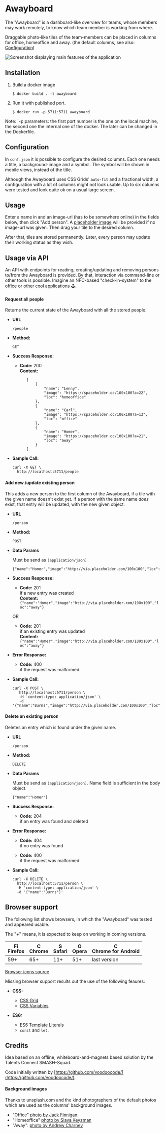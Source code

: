 # Awayboard

The "Awayboard" is a dashboard-like overview for teams, whose members may work remotely, 
to know which team member is working from where.

Draggable photo-like tiles of the team-members can be placed in columns
for office, homeoffice and away.
(the default columns, see also: [Configuration](#configuration))

![Screenshot displaying main features of the application](assets/screenshot.png)


## Installation
1. Build a docker image

    `$ docker build . -t awayboard `
    
2. Run it with published port.

    `$ docker run -p 5711:5711 awayboard`

Note: `-p parameters: the first port number is the one on the local machine, the second one the internal one of the docker. 
The later can be changed in the Dockerfile.

## Configuration
In `conf.json` it is possible to configure the desired columns. Each one needs a title, a background-image and a symbol.
The symbol will be  shown in mobile views, instead of the title.

Although the Awayboard uses CSS Grids' `auto-fit` and a fractional width, a configuration with a lot of columns might not look usable.
Up to six columns were tested and look quite ok on a usual large screen.


## Usage
Enter a name in and an image-url (has to be somewhere online) in the fields below, then click "Add person".
A [placeholder image](https://spaceholder.cc) will be provided if no image-url was given.
Then drag your tile to the desired column.

After that, tiles are stored permanently. Later, every person may update their working status as they wish.


## Usage via API
An API with endpoints for reading, creating/updating and removing persons to/from the Awayboard is provided. 
By that, interaction via command-line or other tools is possible. Imagine an NFC-based "check-in-system" to the office or other cool applications 🕹.


####  Request all people
Returns the current state of the Awayboard with all the stored people.

* **URL**

  `/people`

* **Method:**

  `GET`

* **Success Response:**

  * **Code:** 200 <br />
    **Content:**
     ```
        [
            {
                "name": "Lenny",
                "image": "https://spaceholder.cc/100x100?a=22",
                "loc": "homeoffice"
            },
            {
                "name": "Carl",
                "image": "https://spaceholder.cc/100x100?a=13",
                "loc": "office"
            },
            {
                "name": "Homer",
                "image": "https://spaceholder.cc/100x100?a=21",
                "loc": "away"
            }
        ]
     ```
* **Sample Call:**

  ```
  curl -X GET \
    http://localhost:5711/people
  ```


#### Add new /update existing person
This adds a new person to the first column of the Awayboard, if a tile with the given name doesn't exist yet. 
If a person with the same name _does_ exist, that entry will be updated, with the new given object.

* **URL**

  `/person`

* **Method:**

  `POST`
  
* **Data Params**

  Must be send as `(application/json)`  

  ```
  {"name":"Homer","image":"http://via.placeholder.com/100x100","loc":"away"}
  ```

* **Success Response:**
 
  * **Code:** 201 <br> if a new entry was created <br>
    **Content:** ` {"name":"Homer","image":"http://via.placeholder.com/100x100","loc":"away"}`
    
  OR
 
   * **Code:** 201 <br /> if an existing entry was updated <br>
      **Content:** ` {"name":"Homer","image":"http://via.placeholder.com/100x100","loc":"away"}`
 
* **Error Response:**

  * **Code:** 400 <br /> if the request was malformed 

* **Sample Call:**

  ```
  curl -X POST \
     http://localhost:5711/person \
     -H 'content-type: application/json' \
     -d '{"name":"Burns","image":"http://via.placeholder.com/100x100","loc":"homeoffice"}'
  ```

#### Delete an existing person
Deletes an entry which is found under the given name.

* **URL**

  `/person`

* **Method:**

  `DELETE`
  
* **Data Params**

  Must be send as `(application/json)`. Name field is sufficient in the body object.

  ```
  {"name":"Homer"}
  ```

* **Success Response:**
  
  * **Code:** 204 <br /> if an entry was found and deleted
    
* **Error Response:**

  * **Code:** 404 <br /> if no entry was found

  * **Code:** 400 <br /> if the request was malformed 

* **Sample Call:**

  ```
  curl -X DELETE \
    http://localhost:5711/person \
    -H 'content-type: application/json' \
    -d '{"name":"Burns"}'
  ```

## Browser support 

The following list shows browsers, in which the "Awayboard" was tested and appeared usable.

The "+" means, it is expected to keep on working in coming versions.


| [<img src="https://raw.githubusercontent.com/talentsconnect/awayboard/master/assets/images/firefox.png" alt="Firefox" width="16px" height="16px" />](http://godban.github.io/browsers-support-badges/)</br>Firefox | [<img src="https://raw.githubusercontent.com/talentsconnect/awayboard/master/assets/images/chrome.png" alt="Chrome" width="16px" height="16px" />](http://godban.github.io/browsers-support-badges/)</br>Chrome | [<img src="https://raw.githubusercontent.com/talentsconnect/awayboard/master/assets/images/safari.png" alt="Safari" width="16px" height="16px" />](http://godban.github.io/browsers-support-badges/)</br>Safari | [<img src="https://raw.githubusercontent.com/talentsconnect/awayboard/master/assets/images/opera.png" alt="Opera" width="16px" height="16px" />](http://godban.github.io/browsers-support-badges/)</br>Opera | [<img src="https://raw.githubusercontent.com/talentsconnect/awayboard/master/assets/images/chrome-android.png" alt="Chrome for Android" width="16px" height="16px" />](http://godban.github.io/browsers-support-badges/)</br>Chrome for Android |
| --------- | --------- | --------- | --------- | --------- |
| 59+| 65+ | 11+ | 51+ | last version |

[Browser icons source](https://github.com/godban/browsers-support-badges)

Missing browser support results out the use of the following feaures: 

* **CSS:**
    * [CSS Grid](https://caniuse.com/#feat=css-grid) 
    * [CSS Variables](https://caniuse.com/#feat=css-variables)
    
    
* **ES6:**
    * [ES6 Template Literals](https://caniuse.com/#feat=template-literals)
    * `const` and `let`.


## Credits

Idea based on an offline, whiteboard-and-magnets based solution by the Talents Connect SMASH-Squad.

Code initially written by [https://github.com/voodoocode/](https://github.com/voodoocode/).

#### Background images
Thanks to unsplash.com and the kind photographers of the default photos which are used as the columns' background images.

* "Office" [photo by Jack Finnigan](https://unsplash.com/photos/qTT9w8MRLvo)
* "Homeoffice" [photo by Slava Keyzman](https://unsplash.com/photos/qr4d407hSjo)
* "Away": [photo by Andrew Charney](https://unsplash.com/photos/0Y-tc6hu5gg)
